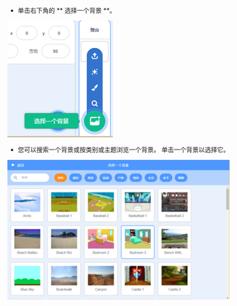 + 单击右下角的 ** 选择一个背景 **。

![截屏](images/stage-choose.png)

+ 您可以搜索一个背景或按类别或主题浏览一个背景。 单击一个背景以选择它。

![截图](images/backdrop.png)